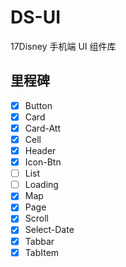 # DS-UI

17Disney 手机端 UI 组件库

## 里程碑

- [x] Button
- [x] Card
- [x] Card-Att
- [x] Cell
- [x] Header
- [x] Icon-Btn
- [ ] List
- [ ] Loading
- [x] Map
- [x] Page  
- [x] Scroll
- [x] Select-Date
- [x] Tabbar
- [x] TabItem
